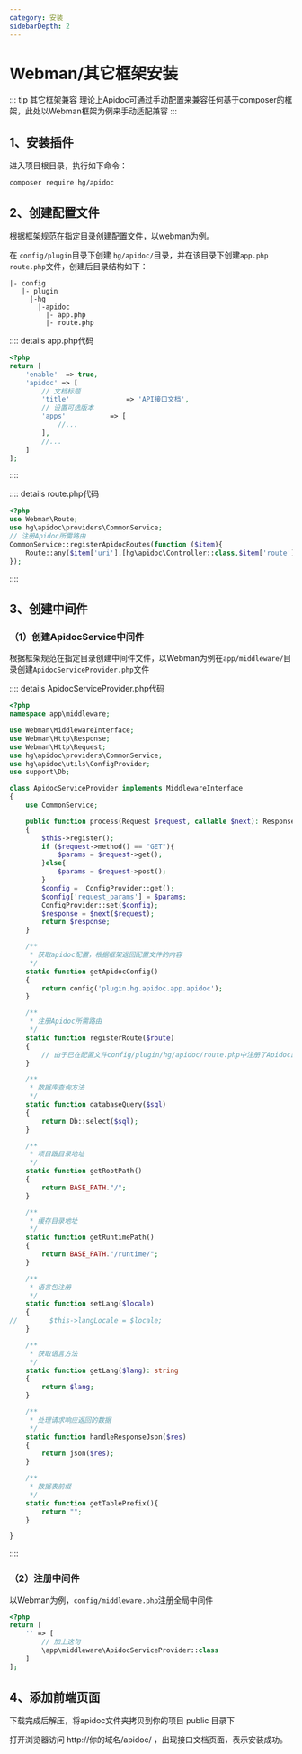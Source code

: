 ```yaml
---
category: 安装
sidebarDepth: 2
---
```


<script setup lang="ts">
import DownloadFe from "@DownloadFe";
</script>


# Webman/其它框架安装

::: tip 其它框架兼容
理论上Apidoc可通过手动配置来兼容任何基于composer的框架，此处以Webman框架为例来手动适配兼容
:::



## 1、安装插件
进入项目根目录，执行如下命令：
```
composer require hg/apidoc
```

## 2、创建配置文件
根据框架规范在指定目录创建配置文件，以webman为例。

在 `config/plugin`目录下创建 `hg/apidoc/`目录，并在该目录下创建`app.php` `route.php`文件，创建后目录结构如下：
```
|- config
   |- plugin
     |-hg
       |-apidoc
         |- app.php
         |- route.php
```

:::: details app.php代码
```php
<?php
return [
    'enable'  => true,
    'apidoc' => [
        // 文档标题
        'title'              => 'API接口文档',
        // 设置可选版本
        'apps'           => [
            //...
        ],
        //...
    ]
];
```
::::

:::: details route.php代码
```php
<?php
use Webman\Route;
use hg\apidoc\providers\CommonService;
// 注册Apidoc所需路由
CommonService::registerApidocRoutes(function ($item){
    Route::any($item['uri'],[hg\apidoc\Controller::class,$item['route']]);
});
```
::::


## 3、创建中间件

### （1）创建ApidocService中间件
根据框架规范在指定目录创建中间件文件，以Webman为例在`app/middleware/`目录创建`ApidocServiceProvider.php`文件

:::: details ApidocServiceProvider.php代码
```php
<?php
namespace app\middleware;

use Webman\MiddlewareInterface;
use Webman\Http\Response;
use Webman\Http\Request;
use hg\apidoc\providers\CommonService;
use hg\apidoc\utils\ConfigProvider;
use support\Db;

class ApidocServiceProvider implements MiddlewareInterface
{
    use CommonService;

    public function process(Request $request, callable $next): Response
    {
        $this->register();
        if ($request->method() == "GET"){
            $params = $request->get();
        }else{
            $params = $request->post();
        }
        $config =  ConfigProvider::get();
        $config['request_params'] = $params;
        ConfigProvider::set($config);
        $response = $next($request);
        return $response;
    }

    /**
     * 获取apidoc配置，根据框架返回配置文件的内容
     */
    static function getApidocConfig()
    {
        return config('plugin.hg.apidoc.app.apidoc');
    }

    /**
     * 注册Apidoc所需路由
     */
    static function registerRoute($route)
    {
        // 由于已在配置文件config/plugin/hg/apidoc/route.php中注册了Apidoc路由，此处无需再实现
    }

    /**
     * 数据库查询方法
     */
    static function databaseQuery($sql)
    {
        return Db::select($sql);
    }

    /**
     * 项目跟目录地址
     */
    static function getRootPath()
    {
        return BASE_PATH."/";
    }

    /**
     * 缓存目录地址
     */
    static function getRuntimePath()
    {
        return BASE_PATH."/runtime/";
    }

    /**
     * 语言包注册
     */
    static function setLang($locale)
    {
//        $this->langLocale = $locale;
    }

    /**
     * 获取语言方法
     */
    static function getLang($lang): string
    {
        return $lang;
    }

    /**
     * 处理请求响应返回的数据
     */
    static function handleResponseJson($res)
    {
        return json($res);
    }

    /**
     * 数据表前缀
     */
    static function getTablePrefix(){
        return "";
    }

}
```
::::

### （2）注册中间件
以Webman为例，`config/middleware.php`注册全局中间件
```php
<?php
return [
    '' => [
        // 加上这句
        \app\middleware\ApidocServiceProvider::class
    ]
];
```

## 4、添加前端页面

<ClientOnly>
<DownloadFe ></DownloadFe>
</ClientOnly>


下载完成后解压，将apidoc文件夹拷贝到你的项目 public 目录下

打开浏览器访问   http://你的域名/apidoc/ ，出现接口文档页面，表示安装成功。

